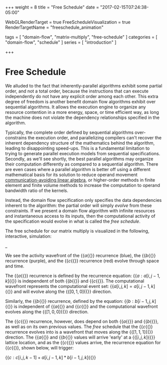 +++
weight = 8
title = "Free Schedule"
date = "2017-02-15T07:24:38-05:00"

WebGLRenderTarget = true
FreeScheduleVisualization = true
RenderTargetName = "freeschedule_animation"

tags = [ "domain-flow", "matrix-multiply", "free-schedule" ]
categories = [ "domain-flow", "schedule" ]
series = [ "introduction" ]

+++

# Free Schedule

<canvas id="c"></canvas>

We alluded to the fact that inherently-parallel algorithms exhibit some partial order, and not a total order,
because the instructions that can execute independently do not have any explicit order among each other.
This extra degree of freedom is another benefit domain flow algorithms exhibit over sequential algorithms.
It allows the execution engine to organize any resource contention in a more energy, space, or time efficient way,
as long the machine does not violate the dependency	relationships specified in the algorithm.

Typically, the complete order defined by sequential algorithms over-constrains the execution order, and
parallelizing compilers can't recover the inherent dependency structure of the mathematics behind the algorithm,
leading to disappointing speed-ups. This is a fundamental limitation to trying to generate parallel
execution models from sequential specifications. Secondly, as we'll see shortly, the best parallel algorithms
may organize their computation differently as compared to a sequential algorithm. There are even cases where
a parallel algorithm is better off using a different mathematical basis for its solution to reduce operand
movement [communication-avoiding linear algebra](https://www2.eecs.berkeley.edu/Pubs/TechRpts/2010/EECS-2010-37.pdf),
or higher-order methods in finite element and finite volume methods to increase the computation to operand 
bandwidth ratio of the kernels.

Instead, the domain flow specification only specifies the data dependencies
inherent to the algorithm: the partial order will simply _*evolve*_ from these constraints.
If we present a domain flow algorithm with infinite resources and instantaneous access to its inputs, 
then the computational activity of the specification would evolve in what is called the _free schedule_.

The free schedule for our matrix multiply is visualized in the following, interactive, simulation:

<div id="freeschedule_animation">_</div>

We see the activity wavefront of the {{<math>}}$a${{</math>}} recurrence (blue), the {{<math>}}$b${{</math>}} 
recurrence (purple), and the {{<math>}}$c${{</math>}} recurrence (red) evolve through space and time.

The {{<math>}}$a${{</math>}} recurrence is defined by the recurrence equation: {{<math>}}$a: a[i,j-1,k]${{</math>}} 
is independent of both {{<math>}}$b${{</math>}} and {{<math>}}$c${{</math>}}. The computational 
wavefront represents the computational event set: {{<math>}}$a[i,j,k] = a[i,j-1,k]${{</math>}}
and will evolve along the {{<math>}}$[0,1,0]${{</math>}} direction.

Similarly, the {{<math>}}$b${{</math>}} recurrence, defined by the equation: {{<math>}}$b: b[i-1,j,k]${{</math>}} 
is independent of {{<math>}}$a${{</math>}} and {{<math>}}$c${{</math>}} and the
computational wavefront evolves along the {{<math>}}$[1,0,0]${{</math>}} direction.

The {{<math>}}$c${{</math>}} recurrence, however, does depend on both {{<math>}}$a${{</math>}} and
{{<math>}}$b${{</math>}}, as well as on its own previous values. The _free_ schedule
that the {{<math>}}$c${{</math>}} recurrence evolves into is a wavefront that moves along the 
{{<math>}}$[1,1,1]${{</math>}} direction. The {{<math>}}$a${{</math>}} and {{<math>}}$b${{</math>}} values
will arrive 'early' at a {{<math>}}$[i,j,k]${{</math>}} lattice location, and as the {{<math>}}$c${{</math>}} values arrive, 
the recurrence equation for {{<math>}}$c${{</math>}}, shown below, will trigger: 

{{<math>}}$c: c[i,j,k-1] + a[i,j-1,k] * b[i-1, j, k]${{</math>}}


